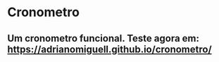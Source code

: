 # Cronometro

## Um cronometro funcional. Teste agora em: <a target="_blank">https://adrianomiguell.github.io/cronometro/</a>
